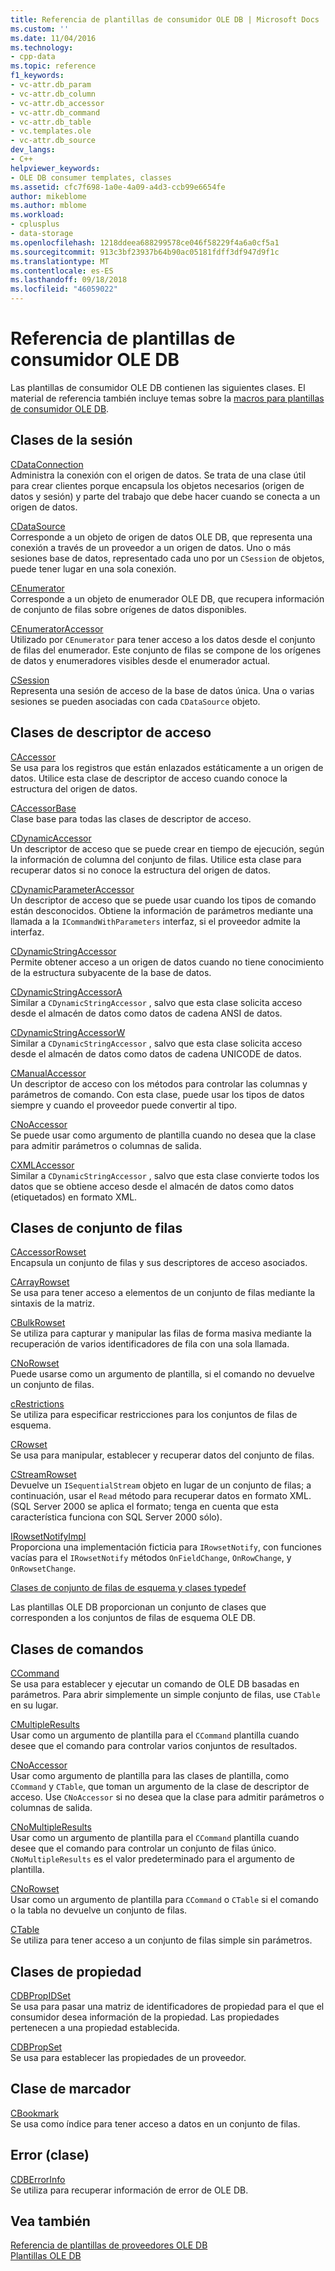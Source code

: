 ```yaml
---
title: Referencia de plantillas de consumidor OLE DB | Microsoft Docs
ms.custom: ''
ms.date: 11/04/2016
ms.technology:
- cpp-data
ms.topic: reference
f1_keywords:
- vc-attr.db_param
- vc-attr.db_column
- vc-attr.db_accessor
- vc-attr.db_command
- vc-attr.db_table
- vc.templates.ole
- vc-attr.db_source
dev_langs:
- C++
helpviewer_keywords:
- OLE DB consumer templates, classes
ms.assetid: cfc7f698-1a0e-4a09-a4d3-ccb99e6654fe
author: mikeblome
ms.author: mblome
ms.workload:
- cplusplus
- data-storage
ms.openlocfilehash: 1218ddeea688299578ce046f58229f4a6a0cf5a1
ms.sourcegitcommit: 913c3bf23937b64b90ac05181fdff3df947d9f1c
ms.translationtype: MT
ms.contentlocale: es-ES
ms.lasthandoff: 09/18/2018
ms.locfileid: "46059022"
---
```

# <a name="ole-db-consumer-templates-reference"></a>Referencia de plantillas de consumidor OLE DB

Las plantillas de consumidor OLE DB contienen las siguientes clases. El material de referencia también incluye temas sobre la [macros para plantillas de consumidor OLE DB](../../data/oledb/macros-and-global-functions-for-ole-db-consumer-templates.md).  
  
## <a name="session-classes"></a>Clases de la sesión  

[CDataConnection](../../data/oledb/cdataconnection-class.md)<br/>
Administra la conexión con el origen de datos. Se trata de una clase útil para crear clientes porque encapsula los objetos necesarios (origen de datos y sesión) y parte del trabajo que debe hacer cuando se conecta a un origen de datos.  
  
[CDataSource](../../data/oledb/cdatasource-class.md)<br/>
Corresponde a un objeto de origen de datos OLE DB, que representa una conexión a través de un proveedor a un origen de datos. Uno o más sesiones base de datos, representado cada uno por un `CSession` de objetos, puede tener lugar en una sola conexión.  
  
[CEnumerator](../../data/oledb/cenumerator-class.md)<br/>
Corresponde a un objeto de enumerador OLE DB, que recupera información de conjunto de filas sobre orígenes de datos disponibles.  
  
[CEnumeratorAccessor](../../data/oledb/cenumeratoraccessor-class.md)<br/>
Utilizado por `CEnumerator` para tener acceso a los datos desde el conjunto de filas del enumerador. Este conjunto de filas se compone de los orígenes de datos y enumeradores visibles desde el enumerador actual.  
  
[CSession](../../data/oledb/csession-class.md)<br/>
Representa una sesión de acceso de la base de datos única. Una o varias sesiones se pueden asociadas con cada `CDataSource` objeto.  
  
## <a name="accessor-classes"></a>Clases de descriptor de acceso  

[CAccessor](../../data/oledb/caccessor-class.md)<br/>
Se usa para los registros que están enlazados estáticamente a un origen de datos. Utilice esta clase de descriptor de acceso cuando conoce la estructura del origen de datos.  
  
[CAccessorBase](../../data/oledb/caccessorbase-class.md)<br/>
Clase base para todas las clases de descriptor de acceso.  
  
[CDynamicAccessor](../../data/oledb/cdynamicaccessor-class.md)<br/>
Un descriptor de acceso que se puede crear en tiempo de ejecución, según la información de columna del conjunto de filas. Utilice esta clase para recuperar datos si no conoce la estructura del origen de datos.  
  
[CDynamicParameterAccessor](../../data/oledb/cdynamicparameteraccessor-class.md)<br/>
Un descriptor de acceso que se puede usar cuando los tipos de comando están desconocidos. Obtiene la información de parámetros mediante una llamada a la `ICommandWithParameters` interfaz, si el proveedor admite la interfaz.  
  
[CDynamicStringAccessor](../../data/oledb/cdynamicstringaccessor-class.md)<br/>
Permite obtener acceso a un origen de datos cuando no tiene conocimiento de la estructura subyacente de la base de datos.  
  
[CDynamicStringAccessorA](../../data/oledb/cdynamicstringaccessora-class.md)<br/>
Similar a `CDynamicStringAccessor` , salvo que esta clase solicita acceso desde el almacén de datos como datos de cadena ANSI de datos.  
  
[CDynamicStringAccessorW](../../data/oledb/cdynamicstringaccessorw-class.md)<br/>
Similar a `CDynamicStringAccessor` , salvo que esta clase solicita acceso desde el almacén de datos como datos de cadena UNICODE de datos.  
  
[CManualAccessor](../../data/oledb/cmanualaccessor-class.md)<br/>
Un descriptor de acceso con los métodos para controlar las columnas y parámetros de comando. Con esta clase, puede usar los tipos de datos siempre y cuando el proveedor puede convertir al tipo.  
  
[CNoAccessor](../../data/oledb/cnoaccessor-class.md)<br/>
Se puede usar como argumento de plantilla cuando no desea que la clase para admitir parámetros o columnas de salida.  
  
[CXMLAccessor](../../data/oledb/cxmlaccessor-class.md)<br/>
Similar a `CDynamicStringAccessor` , salvo que esta clase convierte todos los datos que se obtiene acceso desde el almacén de datos como datos (etiquetados) en formato XML.  
  
## <a name="rowset-classes"></a>Clases de conjunto de filas  

[CAccessorRowset](../../data/oledb/caccessorrowset-class.md)<br/>
Encapsula un conjunto de filas y sus descriptores de acceso asociados.  
  
[CArrayRowset](../../data/oledb/carrayrowset-class.md)<br/>
Se usa para tener acceso a elementos de un conjunto de filas mediante la sintaxis de la matriz.  
  
[CBulkRowset](../../data/oledb/cbulkrowset-class.md)<br/>
Se utiliza para capturar y manipular las filas de forma masiva mediante la recuperación de varios identificadores de fila con una sola llamada.  
  
[CNoRowset](../../data/oledb/cnorowset-class.md)<br/>
Puede usarse como un argumento de plantilla, si el comando no devuelve un conjunto de filas.  
  
[cRestrictions](../../data/oledb/crestrictions-class.md)<br/>
Se utiliza para especificar restricciones para los conjuntos de filas de esquema.  
  
[CRowset](../../data/oledb/crowset-class.md)<br/>
Se usa para manipular, establecer y recuperar datos del conjunto de filas.  
  
[CStreamRowset](../../data/oledb/cstreamrowset-class.md)<br/>
Devuelve un `ISequentialStream` objeto en lugar de un conjunto de filas; a continuación, usar el `Read` método para recuperar datos en formato XML. (SQL Server 2000 se aplica el formato; tenga en cuenta que esta característica funciona con SQL Server 2000 sólo).  
  
[IRowsetNotifyImpl](../../data/oledb/irowsetnotifyimpl-class.md)<br/>
Proporciona una implementación ficticia para `IRowsetNotify`, con funciones vacías para el `IRowsetNotify` métodos `OnFieldChange`, `OnRowChange`, y `OnRowsetChange`.  
  
[Clases de conjunto de filas de esquema y clases typedef](../../data/oledb/schema-rowset-classes-and-typedef-classes.md)  
  
Las plantillas OLE DB proporcionan un conjunto de clases que corresponden a los conjuntos de filas de esquema OLE DB.  
  
## <a name="command-classes"></a>Clases de comandos  

[CCommand](../../data/oledb/ccommand-class.md)<br/>
Se usa para establecer y ejecutar un comando de OLE DB basadas en parámetros. Para abrir simplemente un simple conjunto de filas, use `CTable` en su lugar.  
  
[CMultipleResults](../../data/oledb/cmultipleresults-class.md)<br/>
Usar como un argumento de plantilla para el `CCommand` plantilla cuando desee que el comando para controlar varios conjuntos de resultados.  
  
[CNoAccessor](../../data/oledb/cnoaccessor-class.md)<br/>
Usar como argumento de plantilla para las clases de plantilla, como `CCommand` y `CTable`, que toman un argumento de la clase de descriptor de acceso. Use `CNoAccessor` si no desea que la clase para admitir parámetros o columnas de salida.  
  
[CNoMultipleResults](../../data/oledb/cnomultipleresults-class.md)<br/>
Usar como un argumento de plantilla para el `CCommand` plantilla cuando desee que el comando para controlar un conjunto de filas único. `CNoMultipleResults` es el valor predeterminado para el argumento de plantilla.  
  
[CNoRowset](../../data/oledb/cnorowset-class.md)<br/>
Usar como un argumento de plantilla para `CCommand` o `CTable` si el comando o la tabla no devuelve un conjunto de filas.  
  
[CTable](../../data/oledb/ctable-class.md)<br/>
Se utiliza para tener acceso a un conjunto de filas simple sin parámetros.  
  
## <a name="property-classes"></a>Clases de propiedad  

[CDBPropIDSet](../../data/oledb/cdbpropidset-class.md)<br/>
Se usa para pasar una matriz de identificadores de propiedad para el que el consumidor desea información de la propiedad. Las propiedades pertenecen a una propiedad establecida.  
  
[CDBPropSet](../../data/oledb/cdbpropset-class.md)<br/>
Se usa para establecer las propiedades de un proveedor.  
  
## <a name="bookmark-class"></a>Clase de marcador  

[CBookmark](../../data/oledb/cbookmark-class.md)<br/>
Se usa como índice para tener acceso a datos en un conjunto de filas.  
  
## <a name="error-class"></a>Error (clase)  

[CDBErrorInfo](../../data/oledb/cdberrorinfo-class.md)<br/>
Se utiliza para recuperar información de error de OLE DB.  
  
## <a name="see-also"></a>Vea también  

[Referencia de plantillas de proveedores OLE DB](../../data/oledb/ole-db-provider-templates-reference.md)<br/>
[Plantillas OLE DB](../../data/oledb/ole-db-templates.md)